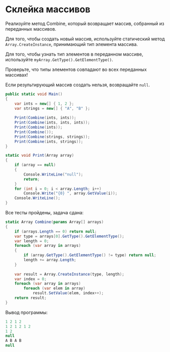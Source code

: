 # Склейка массивов

Реализуйте метод Combine, который возвращает массив, собранный из переданных массивов.

Для того, чтобы создать новый массив, используйте статический метод `Array.CreateInstance`, принимающий тип элемента массива.

Для того, чтобы узнать тип элементов в переданном массиве, используйте `myArray.GetType().GetElementType()`.

Проверьте, что типы элементов совпадают во всех переданных массивах!

Если результирующий массив создать нельзя, возвращайте `null`.

```cs
public static void Main()
{
    var ints = new[] { 1, 2 };
    var strings = new[] { "A", "B" };
    
    Print(Combine(ints, ints));
    Print(Combine(ints, ints, ints));
    Print(Combine(ints));
    Print(Combine());
    Print(Combine(strings, strings));
    Print(Combine(ints, strings));
}

static void Print(Array array)
{
    if (array == null)
    {
        Console.WriteLine("null");
        return;
    }
    for (int i = 0; i < array.Length; i++)
        Console.Write("{0} ", array.GetValue(i));
    Console.WriteLine();
}
```

Все тесты пройдены, задача сдана:
```cs
static Array Combine(params Array[] arrays)
{
    if (arrays.Length == 0) return null;
    var type = arrays[0].GetType().GetElementType();
    var length = 0;
    foreach (var array in arrays)
    {
        if (array.GetType().GetElementType() != type) return null;
        length += array.Length;
    }
    
    var result = Array.CreateInstance(type, length);
    var index = 0;
    foreach (var array in arrays)
        foreach (var elem in array)
            result.SetValue(elem, index++);
    return result;
}
```

Вывод программы:
```cs
1 2 1 2
1 2 1 2 1 2
1 2
null
A B A B
null
```
